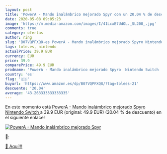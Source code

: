 ```yaml
---
layout: post
title: 'PowerA - Mando inalámbrico mejorado Spyr con un 20.04 % de descuento'
date: 2020-05-08 09:05:23
image: 'https://m.media-amazon.com/images/I/41LcxE7UdOL._SL200_.jpg'
comments: true
category: ofertas
author: ring
slug: 'B07VQPFXQ8-es PowerA - Mando inalámbrico mejorado Spyro Nintendo Switch'
tags: tole.es, nintendo
actualPrice: 39.9 EUR
currency: EUR
price: 39.9
comparePrice: 49.9 EUR
prodname: 'PowerA - Mando inalámbrico mejorado Spyro  Nintendo Switch '
country: 'es'
flag: '🇪🇸'
buyurl: 'https://www.amazon.es/dp/B07VQPFXQ8/?tag=tolees-21'
descuento: '20.04'
average: '43.263333333333335'
---
```


En este momento está [PowerA - Mando inalámbrico mejorado Spyro  Nintendo Switch ](https://www.amazon.es/dp/B07VQPFXQ8/?tag=tolees-21) a 39.9 EUR (original: 49.9 EUR) (20.04 %  de descuento) en el siguiente enlace!

[![PowerA - Mando inalámbrico mejorado Spyr](https://m.media-amazon.com/images/I/41LcxE7UdOL._SL200_.jpg)](https://www.amazon.es/dp/B07VQPFXQ8/?tag=tolees-21)

🔎:


[🛒 Aquí!!!](https://www.amazon.es/dp/B07VQPFXQ8/?tag=tolees-21)
